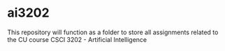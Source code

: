 # ai3202
This repository will function as a folder to store all assignments related to the CU course CSCI 3202 - Artificial Intelligence
